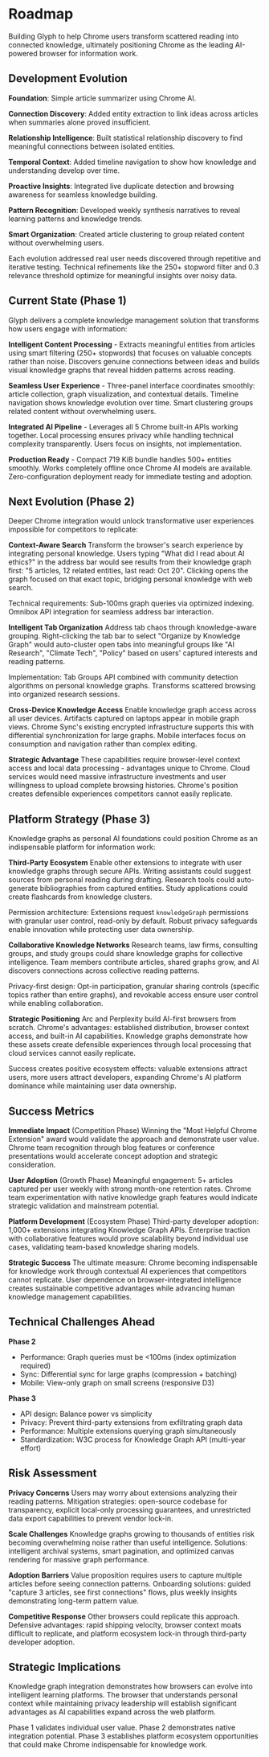 # Roadmap

Building Glyph to help Chrome users transform scattered reading into connected knowledge, ultimately positioning Chrome as the leading AI-powered browser for information work.

## Development Evolution

**Foundation**: Simple article summarizer using Chrome AI.

**Connection Discovery**: Added entity extraction to link ideas across articles when summaries alone proved insufficient.

**Relationship Intelligence**: Built statistical relationship discovery to find meaningful connections between isolated entities.

**Temporal Context**: Added timeline navigation to show how knowledge and understanding develop over time.

**Proactive Insights**: Integrated live duplicate detection and browsing awareness for seamless knowledge building.

**Pattern Recognition**: Developed weekly synthesis narratives to reveal learning patterns and knowledge trends.

**Smart Organization**: Created article clustering to group related content without overwhelming users.

Each evolution addressed real user needs discovered through repetitive and iterative testing. Technical refinements like the 250+ stopword filter and 0.3 relevance threshold optimize for meaningful insights over noisy data.

## Current State (Phase 1)

Glyph delivers a complete knowledge management solution that transforms how users engage with information:

**Intelligent Content Processing** - Extracts meaningful entities from articles using smart filtering (250+ stopwords) that focuses on valuable concepts rather than noise. Discovers genuine connections between ideas and builds visual knowledge graphs that reveal hidden patterns across reading.

**Seamless User Experience** - Three-panel interface coordinates smoothly: article collection, graph visualization, and contextual details. Timeline navigation shows knowledge evolution over time. Smart clustering groups related content without overwhelming users.

**Integrated AI Pipeline** - Leverages all 5 Chrome built-in APIs working together. Local processing ensures privacy while handling technical complexity transparently. Users focus on insights, not implementation.

**Production Ready** - Compact 719 KiB bundle handles 500+ entities smoothly. Works completely offline once Chrome AI models are available. Zero-configuration deployment ready for immediate testing and adoption.

## Next Evolution (Phase 2)

Deeper Chrome integration would unlock transformative user experiences impossible for competitors to replicate:

**Context-Aware Search**
Transform the browser's search experience by integrating personal knowledge. Users typing "What did I read about AI ethics?" in the address bar would see results from their knowledge graph first: "5 articles, 12 related entities, last read: Oct 20". Clicking opens the graph focused on that exact topic, bridging personal knowledge with web search.

Technical requirements: Sub-100ms graph queries via optimized indexing. Omnibox API integration for seamless address bar interaction.

**Intelligent Tab Organization**
Address tab chaos through knowledge-aware grouping. Right-clicking the tab bar to select "Organize by Knowledge Graph" would auto-cluster open tabs into meaningful groups like "AI Research", "Climate Tech", "Policy" based on users' captured interests and reading patterns.

Implementation: Tab Groups API combined with community detection algorithms on personal knowledge graphs. Transforms scattered browsing into organized research sessions.

**Cross-Device Knowledge Access**
Enable knowledge graph access across all user devices. Artifacts captured on laptops appear in mobile graph views. Chrome Sync's existing encrypted infrastructure supports this with differential synchronization for large graphs. Mobile interfaces focus on consumption and navigation rather than complex editing.

**Strategic Advantage**
These capabilities require browser-level context access and local data processing - advantages unique to Chrome. Cloud services would need massive infrastructure investments and user willingness to upload complete browsing histories. Chrome's position creates defensible experiences competitors cannot easily replicate.

## Platform Strategy (Phase 3)

Knowledge graphs as personal AI foundations could position Chrome as an indispensable platform for information work:

**Third-Party Ecosystem**
Enable other extensions to integrate with user knowledge graphs through secure APIs. Writing assistants could suggest sources from personal reading during drafting. Research tools could auto-generate bibliographies from captured entities. Study applications could create flashcards from knowledge clusters.

Permission architecture: Extensions request `knowledgeGraph` permissions with granular user control, read-only by default. Robust privacy safeguards enable innovation while protecting user data ownership.

**Collaborative Knowledge Networks**
Research teams, law firms, consulting groups, and study groups could share knowledge graphs for collective intelligence. Team members contribute articles, shared graphs grow, and AI discovers connections across collective reading patterns.

Privacy-first design: Opt-in participation, granular sharing controls (specific topics rather than entire graphs), and revokable access ensure user control while enabling collaboration.

**Strategic Positioning**
Arc and Perplexity build AI-first browsers from scratch. Chrome's advantages: established distribution, browser context access, and built-in AI capabilities. Knowledge graphs demonstrate how these assets create defensible experiences through local processing that cloud services cannot easily replicate.

Success creates positive ecosystem effects: valuable extensions attract users, more users attract developers, expanding Chrome's AI platform dominance while maintaining user data ownership.

## Success Metrics

**Immediate Impact** (Competition Phase)
Winning the "Most Helpful Chrome Extension" award would validate the approach and demonstrate user value. Chrome team recognition through blog features or conference presentations would accelerate concept adoption and strategic consideration.

**User Adoption** (Growth Phase)
Meaningful engagement: 5+ articles captured per user weekly with strong month-one retention rates. Chrome team experimentation with native knowledge graph features would indicate strategic validation and mainstream potential.

**Platform Development** (Ecosystem Phase)
Third-party developer adoption: 1,000+ extensions integrating Knowledge Graph APIs. Enterprise traction with collaborative features would prove scalability beyond individual use cases, validating team-based knowledge sharing models.

**Strategic Success**
The ultimate measure: Chrome becoming indispensable for knowledge work through contextual AI experiences that competitors cannot replicate. User dependence on browser-integrated intelligence creates sustainable competitive advantages while advancing human knowledge management capabilities.

## Technical Challenges Ahead

**Phase 2**
- Performance: Graph queries must be <100ms (index optimization required)
- Sync: Differential sync for large graphs (compression + batching)
- Mobile: View-only graph on small screens (responsive D3)

**Phase 3**
- API design: Balance power vs simplicity
- Privacy: Prevent third-party extensions from exfiltrating graph data
- Performance: Multiple extensions querying graph simultaneously
- Standardization: W3C process for Knowledge Graph API (multi-year effort)

## Risk Assessment

**Privacy Concerns**
Users may worry about extensions analyzing their reading patterns. Mitigation strategies: open-source codebase for transparency, explicit local-only processing guarantees, and unrestricted data export capabilities to prevent vendor lock-in.

**Scale Challenges**
Knowledge graphs growing to thousands of entities risk becoming overwhelming noise rather than useful intelligence. Solutions: intelligent archival systems, smart pagination, and optimized canvas rendering for massive graph performance.

**Adoption Barriers**
Value proposition requires users to capture multiple articles before seeing connection patterns. Onboarding solutions: guided "capture 3 articles, see first connections" flows, plus weekly insights demonstrating long-term pattern value.

**Competitive Response**
Other browsers could replicate this approach. Defensive advantages: rapid shipping velocity, browser context moats difficult to replicate, and platform ecosystem lock-in through third-party developer adoption.

## Strategic Implications

Knowledge graph integration demonstrates how browsers can evolve into intelligent learning platforms. The browser that understands personal context while maintaining privacy leadership will establish significant advantages as AI capabilities expand across the web platform.

Phase 1 validates individual user value. Phase 2 demonstrates native integration potential. Phase 3 establishes platform ecosystem opportunities that could make Chrome indispensable for knowledge work.
